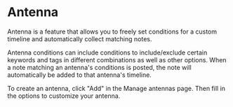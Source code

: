 # Antenna

Antenna is a feature that allows you to freely set conditions for a custom timeline and automatically collect matching notes.

Antenna conditions can include conditions to include/exclude certain keywords and tags in different combinations as well as other options.
When a note matching an antenna's conditions is posted, the note will automatically be added to that antenna's timeline.

To create an antenna, click "Add" in the Manage antennas page. Then fill in the options to customize your antenna.
